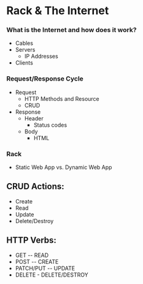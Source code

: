 # Rack & The Internet

### What is the Internet and how does it work?

- Cables
- Servers
  - IP Addresses
- Clients

### Request/Response Cycle

- Request
  - HTTP Methods and Resource
  - CRUD
- Response
  - Header
    - Status codes
  - Body
    - HTML

### Rack

- Static Web App vs. Dynamic Web App

## CRUD Actions:

- Create
- Read
- Update
- Delete/Destroy

## HTTP Verbs:

- GET -- READ
- POST -- CREATE
- PATCH/PUT -- UPDATE
- DELETE - DELETE/DESTROY
